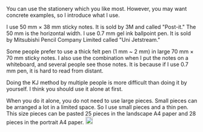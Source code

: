 
You can use the stationery which you like most. However, you may want concrete examples, so I introduce what I use.

I use 50 mm × 38 mm sticky notes. It is sold by 3M and called "Post-it." The 50 mm is the horizontal width. I use 0.7 mm gel ink ballpoint pen. It is sold by Mitsubishi Pencil Company Limited called "Uni Jetstream."

Some people prefer to use a thick felt pen (1 mm ~ 2 mm) in large 70 mm × 70 mm sticky notes. I also use the combination when I put the notes on a whiteboard, and several people see those notes. It is because if I use 0.7 mm pen, it is hard to read from distant.

Doing the KJ method by multiple people is more difficult than doing it by yourself. I think you should use it alone at first.

When you do it alone, you do not need to use large pieces. Small pieces can be arranged a lot in a limited space. So I use small pieces and a thin pen. This size pieces can be pasted 25 pieces in the landscape A4 paper and 28 pieces in the portrait A4 paper.
<img src='https://scrapbox.io/api/pages/nishio/en/icon' alt='en.icon' height="19.5"/>